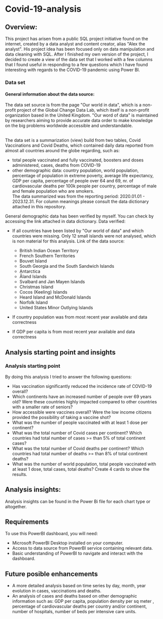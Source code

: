# Covid-19-analysis

## Overview:

This project has arisen from a public SQL project initiative found on the internet, created by a data analyst and content creator, alias "Alex the analyst". His project idea has been focused only on data manipulation and data cleaning with SQL. After I finished my own version of the project, I decided to create a view of the data set that I worked with a few columns that I found useful in responding to a few questions which I have found interesting with regards to the COVID-19 pandemic using Power BI. <br> 


###  Data set

#### General information about the data source: <br>
The data set source is from the page "Our world in data", which is a non-profit project of the Global Change Data Lab, which itself is a non-profit organization based in the United Kingdom. "Our word of data" is maintained by researchers aiming to provide accurate data order to make knowledge on the big problems worldwide accessible and understandable. <br> <br>

The data set is a summarization (view) build from two tables, Covid Vaccinations and Covid Deaths, which contained daily data reported from almost all countries around the globe regarding, such as: <br>
  * total people vaccinated and fully vaccinated, boosters and doses administered, cases, deaths from COVID-19
  * other demographic data: country population, world population, percentage of population in extreme poverty, average life expectancy, GDP per capita, percentage of people over 64 and 69, nr. of cardiovascular deaths per 100k people per country, percentage of male and female population who are smokers. <br>
The data summarized was from the reporting period: 2020.01.01 - 2023.12.31. For column meanings please consult the data dictionary attached in this repository.

General demographic data has been verified by myself. You can check by accessing the link attached in data dictionary. Data verified: <br>
  * If all countries have been listed by "Our world of data" and which countries were missing. Only 12 small islands were not analysed, which is non material for this analysis. Link of the data source: 
    * British Indian Ocean Territory
    * French Southern Territories
    * Bouvet Island
    * South Georgia and the South Sandwich Islands
    * Antarctica
    * Åland Islands
    * Svalbard and Jan Mayen Islands
    * Christmas Island
    * Cocos (Keeling) Islands
    * Heard Island and McDonald Islands
    * Norfolk Island
    * United States Minor Outlying Islands
    
  * If country population was from most recent year available and data correctness
  * If GDP per capita is from most recent year available and data correctness

## Analysis starting point and insights

### Analysis starting point

By doing this analysis I tried to answer the following questions: <br>
* Has vaccination significantly reduced the incidence rate of COVID-19  overall?
* Which continents have an increased number of people over 69 years old? Were these countries highly impacted compared to other countries with a smaller rate of seniors?
* How accessible were vaccines overall? Were the low income citizens provided the possibility of taking a vaccine shot?
* What was the number of people vaccinated with at least 1 dose per continent?
* What was the total number of Covid cases per continent? Which countries had total number of cases >= than 5% of total continent cases?
* What was the total number of Covid deaths per continent? Which countries had total number of deaths >= than 8% of total continent deaths?
*  What was the number of world population, total people vaccinated with at least 1 dose, total cases, total deaths? Create 4 cards to show the results.

## Analysis insights:

Analysis insights can be found in the Power Bi file for each chart type or altogether.

## Requirements

To use this PowerBI dashboard, you will need:

* Microsoft PowerBI Desktop installed on your computer.
* Access to data source from PowerBI service containing relevant data.
* Basic understanding of PowerBI to navigate and interact with the dashboard. 

## Future posible enhancements

* A more detailed analysis based on time series by day, month, year evolution in cases, vaccinations and deaths.
* An analysis of cases and deaths based on other demographic information such as: GDP per capita, population density per sq meter , percentage of cardiovascular deaths per country and/or continent, number of hospitals, number of beds per intensive care units.
